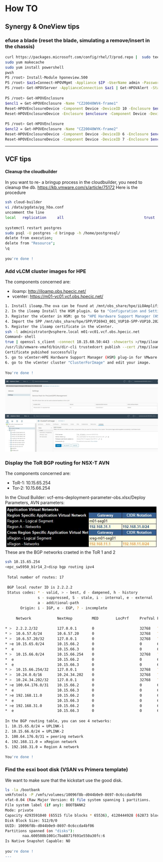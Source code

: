 # How TO

## Synergy & OneView tips
### efuse a blade (reset the blade, simulating a remove/insert in the chassis)
```bash
curl https://packages.microsoft.com/config/rhel/7/prod.repo |  sudo tee /etc/yum.repos.d/microsoft.repo
sudo yum makecache
sudo yum install powershell
pwsh
PS /root> Install-Module hponeview.500
PS /root> $az1=Connect-HPOVMgmt -Appliance $IP -UserName admin -Password PASSWORD
PS /root> Get-HPOVServer -ApplianceConnection $az1 | Get-HPOVAlert -State active | Set-HPOVAlert -Cleared

PS /root> Get-HPOVEnclosure
$encl1 = Get-HPOVEnclosure -Name "CZ20040WV4-frame1"
Reset-HPOVEnclosureDevice -Component Device -DeviceID 10 -Enclosure $encl1 -EFuse
Reset-HPOVEnclosureDevice -Enclosure $enclosure -Component Device -DeviceID 1

PS /root> Get-HPOVEnclosure
$encl2 = Get-HPOVEnclosure -Name "CZ20040WYK-frame2"
Reset-HPOVEnclosureDevice -Component Device -DeviceID 6 -Enclosure $encl2 -EFuse
Reset-HPOVEnclosureDevice -Component Device -DeviceID 7 -Enclosure $encl2 -EFuse
```

---

## VCF tips

#### Cleanup the cloudbuilder
In you want to re- a bringup process in the cloudbuilder, you need to cleanup the db.
https://kb.vmware.com/s/article/75172
Here is the procedure

```bash
ssh cloud-builder
vi /data/pgdata/pg_hba.conf
uncomment the line
local   replication     all                                     trust

systemctl restart postgres
sudo psql -U postgres -d bringup -h /home/postgresql/
delete from execution;
delete from "Resource";
\q

you're done !
```

### Add vLCM cluster images for HPE
The components concerned are:
- iloamp: http://iloamp.obs.hpecic.net/
- vcenter: https://m01-vc01.vcf.obs.hpecic.net/

```bash
1. Install iloamp.The ova can be found at /mnt/obs_share/hpe/iLOAmplifierPack/iLOAmplifierPack_1.60_vmware.zip
2. In the iloamp Install the HSM plugin. Go to "Configuration and Setting" > "Add-on Service Manager" : install "HPE Hardware Support Manager (HSM) plug-in for VMware vLCM"
3. Register the vCenter in HSM: go to "HPE Hardware Support Manager (HSM) for VMware vLCM" and add the vCenter where you plan to have your vLCM cluster image managed
4. Import the SPP /mnt/obs_share/hpe/SPP/P26943_001_VUP10-SPP-VUP10.2020_0423.39.iso in the iloamp Baseline Management Firmware Baseline
5. Register the iloamp certificate in the vCenter.
ssh -l administrator@vsphere.local m01-vc01.vcf.obs.hpecic.net
Command> shell
true | openssl s_client -connect 10.15.60.50:443 -showcerts >/tmp/iloamp-cert.crt
/usr/lib/vmware-vmafd/bin/dir-cli trustedcert publish --cert /tmp/iloamp-cert.crt
Certificate pubished successfully
5. go to vCenter>HPE Hardware Support Manager (HSM) plug-in for VMware vLCM. you should see the SPP. Click on add "VMware ESXi 7.0 Upgrade Pack"
6. go to the vCenter cluster "ClusterForImage" and edit your image.

You're done !
```
![HPE HSM SPP](images/iloamp-hsm-spp.jpg)
![HPE HSM SPP](images/iloamp-vLCM.jpg)


### Display the ToR BGP routing for NSX-T AVN
The components concerned are:
- ToR-1: 10.15.65.254
- Tor-2: 10.15.66.254

In the Cloud Builder: vcf-ems-deployment-parameter-obs.xlsx/Deploy Parameters, AVN parameters:
![NSX-T AVN](images/nsx-avn.jpg)
These are the BGP networks craeted in the ToR 1 and 2

```bash
ssh 10.15.65.254
<epc_sw5950_b1r14_2>disp bgp routing ipv4

 Total number of routes: 17

 BGP local router ID is 2.2.2.2
 Status codes: * - valid, > - best, d - dampened, h - history
               s - suppressed, S - stale, i - internal, e - external
               a - additional-path
       Origin: i - IGP, e - EGP, ? - incomplete

     Network            NextHop         MED        LocPrf     PrefVal Path/Ogn

* >  2.2.2.2/32         127.0.0.1       0                     32768   ?
* >  10.6.57.0/24       10.6.57.20      0                     32768   ?
* >  10.6.57.20/32      127.0.0.1       0                     32768   ?
* >e 10.15.65.0/24      10.15.66.2      0                     0       65003?
*  e                    10.15.66.3      0                     0       65003?
* >  10.15.66.0/24      10.15.66.254    0                     32768   ?
*  e                    10.15.66.2      0                     0       65003?
*  e                    10.15.66.3      0                     0       65003?
* >  10.15.66.254/32    127.0.0.1       0                     32768   ?
* >  10.24.0.0/16       10.24.34.202    0                     32768   ?
* >  10.24.34.202/32    127.0.0.1       0                     32768   ?
* >e 100.64.176.0/31    10.15.66.2      0                     0       65003?
*  e                    10.15.66.3      0                     0       65003?
* >e 192.168.11.0       10.15.66.2      0                     0       65003?
*  e                    10.15.66.3      0                     0       65003?
* >e 192.168.31.0       10.15.66.2      0                     0       65003?
*  e                    10.15.66.3      0                     0       65003?

In the BGP routing table, you can see 4 networks:
1. 10.15.65.0/24 = UPLINK-1
2. 10.15.66.0/24 = UPLINK-2
3. 100.64.176.0/31 = peering network
4. 192.168.11.0 = xRegion network
5. 192.168.31.0 = Region A network

You're done !
```

### Find the esxi boot disk (VSAN vs Primera template)
We want to make sure that the kickstart use the good disk.

```bash
ls -la /bootbank
vmkfstools -P /vmfs/volumes/10096f8b-d044b0e9-8697-0c6ccda4bf06
vfat-0.04 (Raw Major Version: 0) file system spanning 1 partitions.
File system label (if any): BOOTBANK2
Mode: private
Capacity 4293591040 (65515 file blocks * 65536), 4120444928 (62873 blocks) avail, max supported file size 0
Disk Block Size: 512/0/0
UUID: 10096f8b-d044b0e9-8697-0c6ccda4bf06
Partitions spanned (on "disks"):
        naa.600508b1001c7ba8871f691e550a30fc:6
Is Native Snapshot Capable: NO

you're done !
---
